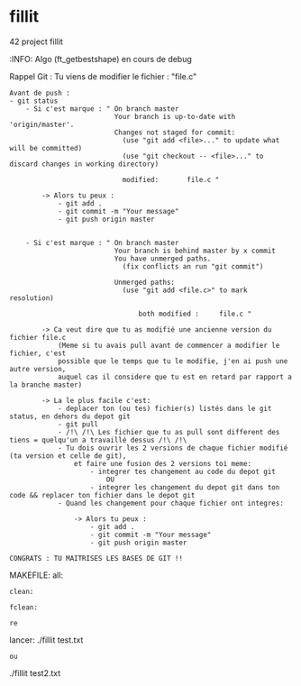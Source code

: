 # fillit
42 project fillit

:INFO: Algo (ft_getbestshape) en cours de debug


Rappel Git :
	Tu viens de modifier le fichier : "file.c"

	Avant de push :
	- git status
		- Si c'est marque : " On branch master
							  Your branch is up-to-date with 'origin/master'.
							  Changes not staged for commit:
  								(use "git add <file>..." to update what will be committed)
  								(use "git checkout -- <file>..." to discard changes in working directory)

								modified:		file.c "

			-> Alors tu peux :
				- git add .
				- git commit -m "Your message"
				- git push origin master


		- Si c'est marque : " On branch master
							  Your branch is behind master by x commit
							  You have unmerged paths.
								(fix conflicts an run "git commit")

							  Unmerged paths:
								(use "git add <file.c>" to mark resolution)

									both modified :		file.c "

			-> Ca veut dire que tu as modifié une ancienne version du fichier file.c
				(Meme si tu avais pull avant de commencer a modifier le fichier, c'est
				possible que le temps que tu le modifie, j'en ai push une autre version,
				auquel cas il considere que tu est en retard par rapport a la branche master)

			-> La le plus facile c'est:
			 	- deplacer ton (ou tes) fichier(s) listés dans le git status, en dehors du depot git
			 	- git pull
			 	- /!\ /!\ Les fichier que tu as pull sont different des tiens = quelqu'un a travaillé dessus /!\ /!\
			 	- Tu dois ouvrir les 2 versions de chaque fichier modifié (ta version et celle de git),
					et faire une fusion des 2 versions toi meme:
					 	- integrer tes changement au code du depot git
						 	OU
						- integrer les changement du depot git dans ton code && replacer ton fichier dans le depot git
				- Quand les changement pour chaque fichier ont integres:

					-> Alors tu peux :
						- git add .
						- git commit -m "Your message"
						- git push origin master

	CONGRATS : TU MAITRISES LES BASES DE GIT !!

MAKEFILE:
	all:

	clean:

	fclean:

	re

lancer:
./fillit test.txt

	ou

./fillit test2.txt
